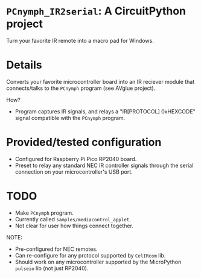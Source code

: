 # `PCnymph_IR2serial`: A CircuitPython project
Turn your favorite IR remote into a macro pad for Windows.

# Details
Converts your favorite microcontroller board into an IR reciever module
that connects/talks to the `PCnymph` program (see AVglue project).

How?
- Program captures IR signals, and relays a "IR\[PROTOCOL\] 0xHEXCODE"
  signal compatible with the `PCnymph` program.

# Provided/tested configuration
- Configured for Raspberry Pi Pico RP2040 board.
- Preset to relay any standard NEC IR controller signals through the
  serial connection on your microcontroller's USB port.

# TODO
- Make `PCnymph` program.
- Currently called `samples/mediacontrol_applet`.
- Not clear for user how things connect together.

NOTE:
- Pre-configured for NEC remotes.
- Can re-configure for any protocol supported by `CelIRcom` lib.
- Should work on any microcontroller supported by the MicroPython `pulseio` lib (not just RP2040).